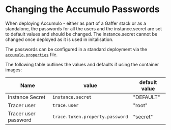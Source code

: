 # Changing the Accumulo Passwords

When deploying Accumulo - either as part of a Gaffer stack or as a standalone,
the passwords for all the users and the instance.secret are set to default
values and should be changed. The instance.secret cannot be changed once
deployed as it is used in initalisation.

The passwords can be configured in a standard deployment via the
[`accumulo.properties`](https://accumulo.apache.org/docs/2.x/configuration/files#accumuloproperties)
file.

The following table outlines the values and defaults if using the container
images:

| Name                 | value                           | default value |
| -------------------- | ------------------------------- | ------------- |
| Instance Secret      | `instance.secret`               | "DEFAULT"     |
| Tracer user          | `trace.user`                    | "root"        |
| Tracer user password | `trace.token.property.password` | "secret"      |
